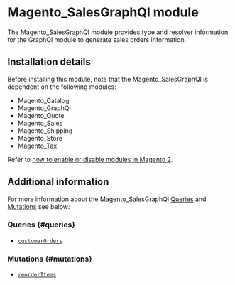 # Magento_SalesGraphQl module

The Magento_SalesGraphQl module provides type and resolver information for the GraphQl module to generate sales orders information.

## Installation details

Before installing this module, note that the Magento_SalesGraphQl is dependent on the following modules:

- Magento_Catalog
- Magento_GraphQl
- Magento_Quote
- Magento_Sales
- Magento_Shipping
- Magento_Store
- Magento_Tax

Refer to [how to enable or disable modules in Magento 2](https://devdocs.magento.com/guides/v2.4/install-gde/install/cli/install-cli-subcommands-enable.html).

## Additional information

For more information about the Magento_SalesGraphQl [Queries](#queries) and [Mutations](#mutations) see below:

### Queries {#queries}

- [`customerOrders`](https://devdocs.magento.com/guides/v2.4/graphql/queries/customer-orders.html)

### Mutations {#mutations}

- [`reorderItems`](https://devdocs.magento.com/guides/v2.4/graphql/mutations/reorder-items.html)
